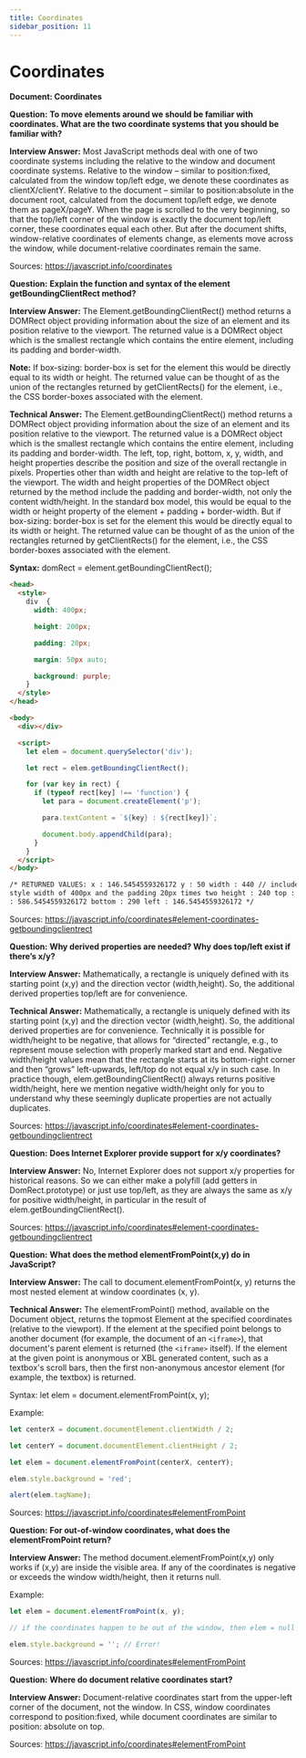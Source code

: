 ```yaml
---
title: Coordinates
sidebar_position: 11
---
```


# Coordinates

**Document: Coordinates**

**Question:** **To move elements around we should be familiar with coordinates. What are the two coordinate systems that you should be familiar with?**

**Interview Answer:** Most JavaScript methods deal with one of two coordinate systems including the relative to the window and document coordinate systems. Relative to the window – similar to position:fixed, calculated from the window top/left edge, we denote these coordinates as clientX/clientY. Relative to the document – similar to position:absolute in the document root, calculated from the document top/left edge, we denote them as pageX/pageY. When the page is scrolled to the very beginning, so that the top/left corner of the window is exactly the document top/left corner, these coordinates equal each other. But after the document shifts, window-relative coordinates of elements change, as elements move across the window, while document-relative coordinates remain the same.

Sources: <https://javascript.info/coordinates>

**Question:** **Explain the function and syntax of the element getBoundingClientRect method?**

**Interview Answer:** The Element.getBoundingClientRect() method returns a DOMRect object providing information about the size of an element and its position relative to the viewport. The returned value is a DOMRect object which is the smallest rectangle which contains the entire element, including its padding and border-width.

**Note:** If box-sizing: border-box is set for the element this would be directly equal to its width or height. The returned value can be thought of as the union of the rectangles returned by getClientRects() for the element, i.e., the CSS border-boxes associated with the element.

**Technical Answer:** The Element.getBoundingClientRect() method returns a DOMRect object providing information about the size of an element and its position relative to the viewport. The returned value is a DOMRect object which is the smallest rectangle which contains the entire element, including its padding and border-width. The left, top, right, bottom, x, y, width, and height properties describe the position and size of the overall rectangle in pixels. Properties other than width and height are relative to the top-left of the viewport. The width and height properties of the DOMRect object returned by the method include the padding and border-width, not only the content width/height. In the standard box model, this would be equal to the width or height property of the element + padding + border-width. But if box-sizing: border-box is set for the element this would be directly equal to its width or height. The returned value can be thought of as the union of the rectangles returned by getClientRects() for the element, i.e., the CSS border-boxes associated with the element.

**Syntax:** domRect = element.getBoundingClientRect();

```html
<head>
  <style>
    div  {
      width: 400px;

      height: 200px;

      padding: 20px;

      margin: 50px auto;

      background: purple;
    }
  </style>
</head>

<body>
  <div></div>

  <script>
    let elem = document.querySelector('div');

    let rect = elem.getBoundingClientRect();

    for (var key in rect) {
      if (typeof rect[key] !== 'function') {
        let para = document.createElement('p');

        para.textContent = `${key} : ${rect[key]}`;

        document.body.appendChild(para);
      }
    }
  </script>
</body>

/* RETURNED VALUES: x : 146.5454559326172 y : 50 width : 440 // includes the
style width of 400px and the padding 20px times two height : 240 top : 50 right
: 586.5454559326172 bottom : 290 left : 146.5454559326172 */
```

Sources: <https://javascript.info/coordinates#element-coordinates-getboundingclientrect>

**Question:** **Why derived properties are needed? Why does top/left exist if there’s x/y?**

**Interview Answer:** Mathematically, a rectangle is uniquely defined with its starting point (x,y) and the direction vector (width,height). So, the additional derived properties top/left are for convenience.

**Technical Answer:** Mathematically, a rectangle is uniquely defined with its starting point (x,y) and the direction vector (width,height). So, the additional derived properties are for convenience. Technically it is possible for width/height to be negative, that allows for “directed” rectangle, e.g., to represent mouse selection with properly marked start and end. Negative width/height values mean that the rectangle starts at its bottom-right corner and then “grows” left-upwards, left/top do not equal x/y in such case. In practice though, elem.getBoundingClientRect() always returns positive width/height, here we mention negative width/height only for you to understand why these seemingly duplicate properties are not actually duplicates.

Sources: <https://javascript.info/coordinates#element-coordinates-getboundingclientrect>

**Question:** **Does Internet Explorer provide support for x/y coordinates?**

**Interview Answer:** No, Internet Explorer does not support x/y properties for historical reasons. So we can either make a polyfill (add getters in DomRect.prototype) or just use top/left, as they are always the same as x/y for positive width/height, in particular in the result of elem.getBoundingClientRect().

Sources: <https://javascript.info/coordinates#element-coordinates-getboundingclientrect>

**Question:** **What does the method elementFromPoint(x,y) do in JavaScript?**

**Interview Answer:** The call to document.elementFromPoint(x, y) returns the most nested element at window coordinates (x, y).

**Technical Answer:** The elementFromPoint() method, available on the Document object, returns the topmost Element at the specified coordinates (relative to the viewport). If the element at the specified point belongs to another document (for example, the document of an `<iframe>`), that document's parent element is returned (the `<iframe>` itself). If the element at the given point is anonymous or XBL generated content, such as a textbox's scroll bars, then the first non-anonymous ancestor element (for example, the textbox) is returned.

Syntax: let elem = document.elementFromPoint(x, y);

Example:

```js
let centerX = document.documentElement.clientWidth / 2;

let centerY = document.documentElement.clientHeight / 2;

let elem = document.elementFromPoint(centerX, centerY);

elem.style.background = 'red';

alert(elem.tagName);
```

Sources: <https://javascript.info/coordinates#elementFromPoint>

**Question:** **For out-of-window coordinates, what does the elementFromPoint return?**

**Interview Answer:** The method document.elementFromPoint(x,y) only works if (x,y) are inside the visible area. If any of the coordinates is negative or exceeds the window width/height, then it returns null.

Example:

```js
let elem = document.elementFromPoint(x, y);

// if the coordinates happen to be out of the window, then elem = null

elem.style.background = ''; // Error!
```

Sources: <https://javascript.info/coordinates#elementFromPoint>

**Question:** **Where do document relative coordinates start?**

**Interview Answer:** Document-relative coordinates start from the upper-left corner of the document, not the window. In CSS, window coordinates correspond to position:fixed, while document coordinates are similar to position: absolute on top.

Sources: <https://javascript.info/coordinates#elementFromPoint>
